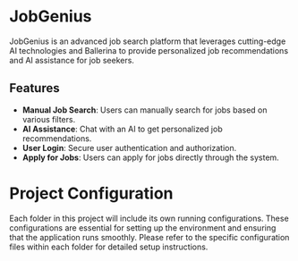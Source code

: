 # JobGenius

JobGenius is an advanced job search platform that leverages cutting-edge AI technologies and Ballerina to provide personalized job recommendations and AI assistance for job seekers.

## Features

- **Manual Job Search**: Users can manually search for jobs based on various filters.
- **AI Assistance**: Chat with an AI to get personalized job recommendations.
- **User Login**: Secure user authentication and authorization.
- **Apply for Jobs**: Users can apply for jobs directly through the system.

# Project Configuration

Each folder in this project will include its own running configurations. These configurations are essential for setting up the environment and ensuring that the application runs smoothly. Please refer to the specific configuration files within each folder for detailed setup instructions.

